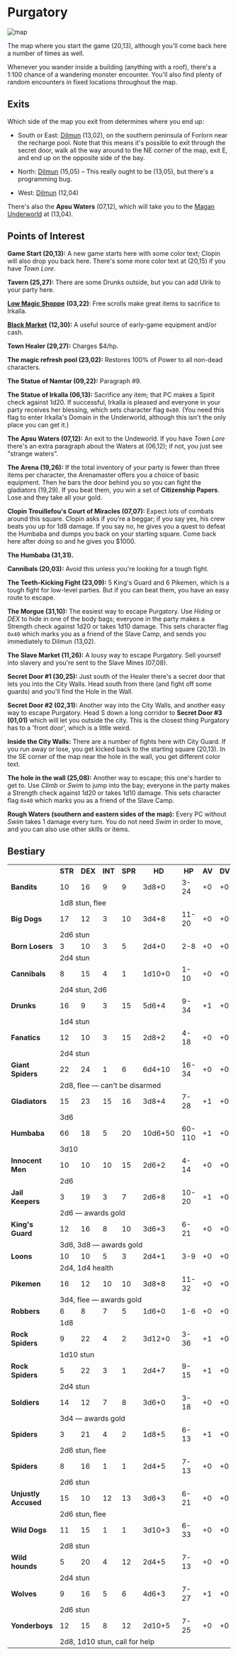 # Purgatory

![map](purgatory.svg)

The map where you start the game (20,13), although you'll come back here a number of times as well.

Whenever you wander inside a building (anything with a roof), there's a 1:100 chance of a wandering monster encounter. You'll also find plenty of random encounters in fixed locations throughout the map.

## Exits

Which side of the map you exit from determines where you end up:

- South or East: [Dilmun](dilmun.md) (13,02), on the southern peninsula of Forlorn near the recharge pool. Note that this means it's possible to exit through the secret door, walk all the way around to the NE corner of the map, exit E, and end up on the opposite side of the bay.

- North: [Dilmun](dilmun.md) (15,05) – This really ought to be (13,05), but there's a programming bug.

- West: [Dilmun](dilmun.md) (12,04)

There's also the **Apsu Waters** (07,12), which will take you to the [Magan Underworld](magan-underworld.md) at (13,04).

## Points of Interest

**Game Start (20,13):** A new game starts here with some color text; Clopin will also drop you back here. There's some more color text at (20,15) if you have *Town Lore*.

**Tavern (25,27):** There are some Drunks outside, but you can add Ulrik to your party here.

[**Low Magic Shoppe**](../things-and-stuff.md#magic-shoppe) **(03,22)**: Free scrolls make great items to sacrifice to Irkalla.

[**Black Market**]((../things-and-stuff.md#black-market)) **(12,30):** A useful source of early-game equipment and/or cash.

**Town Healer (29,27):** Charges $4/hp.

**The magic refresh pool (23,02):** Restores 100% of Power to all non-dead characters.

**The Statue of Namtar (09,22):** Paragraph #9.

**The Statue of Irkalla (06,13):** Sacrifice any item; that PC makes a Spirit check against 1d20. If successful, Irkalla is pleased and everyone in your party receives her blessing, which sets character flag `0x80`. (You need this flag to enter Irkalla's Domain in the Underworld, although this isn't the only place you can get it.)

**The Apsu Waters (07,12):** An exit to the Undeworld. If you have *Town Lore* there's an extra paragraph about the Waters at (06,12); if not, you just see "strange waters".

**The Arena (19,26):** If the total inventory of your party is fewer than three items per character, the Arenamaster offers you a choice of basic equipment. Then he bars the door behind you so you can fight the gladiators (19,29). If you beat them, you win a set of **Citizenship Papers**. Lose and they take all your gold.

**Clopin Trouillefou's Court of Miracles (07,07):** Expect *lots* of combats around this square. Clopin asks if you're a beggar; if you say yes, his crew beats you up for 1d8 damage. If you say no, he gives you a quest to defeat the Humbaba and dumps you back on your starting square. Come back here after doing so and he gives you $1000.

**The Humbaba (31,31).**

**Cannibals (20,03):** Avoid this unless you're looking for a tough fight.

**The Teeth-Kicking Fight (23,09):** 5 King's Guard and 6 Pikemen, which is a tough fight for low-level parties. But if you can beat them, you have an easy route to escape.

**The Morgue (31,10):** The easiest way to escape Purgatory. Use *Hiding* or *DEX* to hide in one of the body bags; everyone in the party makes a Strength check against 1d20 or takes 1d10 damage. This sets character flag `0x40` which marks you as a friend of the Slave Camp, and sends you immediately to Dilmun (13,02).

**The Slave Market (11,26):** A lousy way to escape Purgatory. Sell yourself into slavery and you're sent to the Slave Mines (07,08).

**Secret Door #1 (30,25):** Just south of the Healer there's a secret door that lets you into the City Walls. Head south from there (and fight off some guards) and you'll find the Hole in the Wall.

**Secret Door #2 (02,31):** Another way into the City Walls, and another easy way to escape Purgatory. Head S down a long corridor to **Secret Door #3 (01,01)** which will let you outside the city. This is the closest thing Purgatory has to a 'front door', which is a little weird.

**Inside the City Walls:** There are a number of fights here with City Guard. If you run away or lose, you get kicked back to the starting square (20,13). In the SE corner of the map near the hole in the wall, you get different color text.

**The hole in the wall (25,08):** Another way to escape; this one's harder to get to. Use *Climb* or *Swim* to jump into the bay; everyone in the party makes a Strength check against 1d20 or takes 1d10 damage. This sets character flag `0x40` which marks you as a friend of the Slave Camp.

**Rough Waters (southern and eastern sides of the map):** Every PC without *Swim* takes 1 damage every turn. You do not need *Swim* in order to move, and you can also use other skills or items.

## Bestiary

<table>
  <tr>
    <th></th>
    <th>STR</th>
    <th>DEX</th>
    <th>INT</th>
    <th>SPR</th>
    <th>HD</th>
    <th>HP</th>
    <th>AV</th>
    <th>DV</th>
    <th>Speed</th>
    <th>XP</th>
  </tr>
  <tr>
    <td><b>Bandits</b></td>
    <td>10</td>
    <td>16</td>
    <td>9</td>
    <td>9</td>
    <td>3d8+0</td>
    <td>3-24</td>
    <td>+0</td>
    <td>+0</td>
    <td>20'</td>
    <td>80</td>
  </tr><tr>
    <td></td>
    <td colspan="10">1d8 stun, flee</td>
  </tr>
  <tr>
    <td><b>Big Dogs</b></td>
    <td>17</td>
    <td>12</td>
    <td>3</td>
    <td>10</td>
    <td>3d4+8</td>
    <td>11-20</td>
    <td>+0</td>
    <td>+0</td>
    <td>30'</td>
    <td>80</td>
  </tr><tr>
    <td></td>
    <td colspan="10">2d6 stun</td>
  </tr>
  <tr>
    <td><b>Born Losers</b></td>
    <td>3</td>
    <td>10</td>
    <td>3</td>
    <td>5</td>
    <td>2d4+0</td>
    <td>2-8</td>
    <td>+0</td>
    <td>+0</td>
    <td>10'</td>
    <td>60</td>
  </tr><tr>
    <td></td>
    <td colspan="10">2d4 stun</td>
  </tr>
  <tr>
    <td><b>Cannibals</b></td>
    <td>8</td>
    <td>15</td>
    <td>4</td>
    <td>1</td>
    <td>1d10+0</td>
    <td>1-10</td>
    <td>+0</td>
    <td>+0</td>
    <td>30'</td>
    <td>30</td>
  </tr><tr>
    <td></td>
    <td colspan="10">2d4 stun, 2d6</td>
  </tr>
  <tr>
    <td><b>Drunks</b></td>
    <td>16</td>
    <td>9</td>
    <td>3</td>
    <td>15</td>
    <td>5d6+4</td>
    <td>9-34</td>
    <td>+1</td>
    <td>+0</td>
    <td>10'</td>
    <td>90</td>
  </tr><tr>
    <td></td>
    <td colspan="10">1d4 stun</td>
  </tr>
  <tr>
    <td><b>Fanatics</b></td>
    <td>12</td>
    <td>10</td>
    <td>3</td>
    <td>15</td>
    <td>2d8+2</td>
    <td>4-18</td>
    <td>+0</td>
    <td>+0</td>
    <td>20'</td>
    <td>80</td>
  </tr><tr>
    <td></td>
    <td colspan="10">2d4 stun</td>
  </tr>
  <tr>
    <td><b>Giant Spiders</b></td>
    <td>22</td>
    <td>24</td>
    <td>1</td>
    <td>6</td>
    <td>6d4+10</td>
    <td>16-34</td>
    <td>+0</td>
    <td>+0</td>
    <td>50'</td>
    <td>110</td>
  </tr><tr>
    <td></td>
    <td colspan="10">2d8, flee — can't be disarmed</td>
  </tr>
  <tr>
    <td><b>Gladiators</b></td>
    <td>15</td>
    <td>23</td>
    <td>15</td>
    <td>16</td>
    <td>3d8+4</td>
    <td>7-28</td>
    <td>+1</td>
    <td>+0</td>
    <td>20'</td>
    <td>130</td>
  </tr><tr>
    <td></td>
    <td colspan="10">3d6</td>
  </tr>
  <tr>
    <td><b>Humbaba</b></td>
    <td>66</td>
    <td>18</td>
    <td>5</td>
    <td>20</td>
    <td>10d6+50</td>
    <td>60-110</td>
    <td>+1</td>
    <td>+0</td>
    <td>20'</td>
    <td>1000</td>
  </tr><tr>
    <td></td>
    <td colspan="10">3d10</td>
  </tr>
  <tr>
    <td><b>Innocent Men</b></td>
    <td>10</td>
    <td>10</td>
    <td>10</td>
    <td>15</td>
    <td>2d6+2</td>
    <td>4-14</td>
    <td>+0</td>
    <td>+0</td>
    <td>10'</td>
    <td>80</td>
  </tr><tr>
    <td></td>
    <td colspan="10">2d6</td>
  </tr>
  <tr>
    <td><b>Jail Keepers</b></td>
    <td>3</td>
    <td>19</td>
    <td>3</td>
    <td>7</td>
    <td>2d6+8</td>
    <td>10-20</td>
    <td>+1</td>
    <td>+0</td>
    <td>90'</td>
    <td>80</td>
  </tr><tr>
    <td></td>
    <td colspan="10">2d6 — awards gold</td>
  </tr>
  <tr>
    <td><b>King's Guard</b></td>
    <td>12</td>
    <td>16</td>
    <td>8</td>
    <td>10</td>
    <td>3d6+3</td>
    <td>6-21</td>
    <td>+0</td>
    <td>+0</td>
    <td>10'</td>
    <td>100</td>
  </tr><tr>
    <td></td>
    <td colspan="10">3d6, 3d8 — awards gold</td>
  </tr>
  <tr>
    <td><b>Loons</b></td>
    <td>10</td>
    <td>10</td>
    <td>5</td>
    <td>3</td>
    <td>2d4+1</td>
    <td>3-9</td>
    <td>+0</td>
    <td>+0</td>
    <td>10'</td>
    <td>40</td>
  </tr><tr>
    <td></td>
    <td colspan="10">2d4, 1d4 health</td>
  </tr>
  <tr>
    <td><b>Pikemen</b></td>
    <td>16</td>
    <td>12</td>
    <td>10</td>
    <td>10</td>
    <td>3d8+8</td>
    <td>11-32</td>
    <td>+0</td>
    <td>+0</td>
    <td>10'</td>
    <td>90</td>
  </tr><tr>
    <td></td>
    <td colspan="10">3d4, flee — awards gold</td>
  </tr>
  <tr>
    <td><b>Robbers</b></td>
    <td>6</td>
    <td>8</td>
    <td>7</td>
    <td>5</td>
    <td>1d6+0</td>
    <td>1-6</td>
    <td>+0</td>
    <td>+0</td>
    <td>10'</td>
    <td>80</td>
  </tr><tr>
    <td></td>
    <td colspan="10">1d8</td>
  </tr>
  <tr>
    <td><b>Rock Spiders</b></td>
    <td>9</td>
    <td>22</td>
    <td>4</td>
    <td>2</td>
    <td>3d12+0</td>
    <td>3-36</td>
    <td>+1</td>
    <td>+0</td>
    <td>60'</td>
    <td>200</td>
  </tr><tr>
    <td></td>
    <td colspan="10">1d10 stun</td>
  </tr>
  <tr>
    <td><b>Rock Spiders</b></td>
    <td>5</td>
    <td>22</td>
    <td>3</td>
    <td>1</td>
    <td>2d4+7</td>
    <td>9-15</td>
    <td>+1</td>
    <td>+0</td>
    <td>30'</td>
    <td>90</td>
  </tr><tr>
    <td></td>
    <td colspan="10">2d4 stun</td>
  </tr>
  <tr>
    <td><b>Soldiers</b></td>
    <td>14</td>
    <td>12</td>
    <td>7</td>
    <td>8</td>
    <td>3d6+0</td>
    <td>3-18</td>
    <td>+0</td>
    <td>+0</td>
    <td>10'</td>
    <td>100</td>
  </tr><tr>
    <td></td>
    <td colspan="10">3d4 — awards gold</td>
  </tr>
  <tr>
    <td><b>Spiders</b></td>
    <td>3</td>
    <td>21</td>
    <td>4</td>
    <td>2</td>
    <td>1d8+5</td>
    <td>6-13</td>
    <td>+1</td>
    <td>+0</td>
    <td>50'</td>
    <td>80</td>
  </tr><tr>
    <td></td>
    <td colspan="10">2d6 stun, flee</td>
  </tr>
  <tr>
    <td><b>Spiders</b></td>
    <td>8</td>
    <td>16</td>
    <td>1</td>
    <td>1</td>
    <td>2d4+5</td>
    <td>7-13</td>
    <td>+0</td>
    <td>+0</td>
    <td>50'</td>
    <td>40</td>
  </tr><tr>
    <td></td>
    <td colspan="10">2d6 stun</td>
  </tr>
  <tr>
    <td><b>Unjustly Accused</b></td>
    <td>15</td>
    <td>10</td>
    <td>12</td>
    <td>13</td>
    <td>3d6+3</td>
    <td>6-21</td>
    <td>+0</td>
    <td>+0</td>
    <td>10'</td>
    <td>90</td>
  </tr><tr>
    <td></td>
    <td colspan="10">2d6 stun, flee</td>
  </tr>
  <tr>
    <td><b>Wild Dogs</b></td>
    <td>11</td>
    <td>15</td>
    <td>1</td>
    <td>1</td>
    <td>3d10+3</td>
    <td>6-33</td>
    <td>+0</td>
    <td>+0</td>
    <td>10'</td>
    <td>100</td>
  </tr><tr>
    <td></td>
    <td colspan="10">2d8 stun</td>
  </tr>
  <tr>
    <td><b>Wild hounds</b></td>
    <td>5</td>
    <td>20</td>
    <td>4</td>
    <td>12</td>
    <td>2d4+5</td>
    <td>7-13</td>
    <td>+0</td>
    <td>+0</td>
    <td>50'</td>
    <td>80</td>
  </tr><tr>
    <td></td>
    <td colspan="10">2d4 stun</td>
  </tr>
  <tr>
    <td><b>Wolves</b></td>
    <td>9</td>
    <td>16</td>
    <td>5</td>
    <td>6</td>
    <td>4d6+3</td>
    <td>7-27</td>
    <td>+1</td>
    <td>+0</td>
    <td>40'</td>
    <td>80</td>
  </tr><tr>
    <td></td>
    <td colspan="10">2d6 stun</td>
  </tr>
  <tr>
    <td><b>Yonderboys</b></td>
    <td>12</td>
    <td>15</td>
    <td>8</td>
    <td>12</td>
    <td>2d10+5</td>
    <td>7-25</td>
    <td>+0</td>
    <td>+0</td>
    <td>10'</td>
    <td>70</td>
  </tr><tr>
    <td></td>
    <td colspan="10">2d8, 1d10 stun, call for help</td>
  </tr>
</table>

